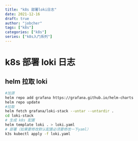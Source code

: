 ```yaml
---
title: "k8s 部署loki日志"
date: 2021-12-16
draft: true
author: "jobcher"
tags: ["k8s"]
categories: ["k8s"]
series: ["k8s入门系列"]
---
```


# k8s 部署 loki 日志

## helm 拉取 loki

```sh
#加源
helm repo add grafana https://grafana.github.io/helm-charts
helm repo update
#拉取
helm fetch grafana/loki-stack --untar --untardir .
cd loki-stack
# 生成 k8s 配置
helm template loki . > loki.yaml
# 部署（如果要修改默认配置必须要修改一下yaml）
k3s kubectl apply -f loki.yaml
```
